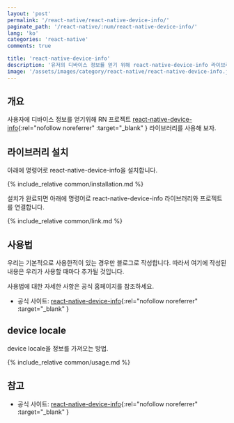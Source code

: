 ```yaml
---
layout: 'post'
permalink: '/react-native/react-native-device-info/'
paginate_path: '/react-native/:num/react-native-device-info/'
lang: 'ko'
categories: 'react-native'
comments: true

title: 'react-native-device-info'
description: '유저의 디바이스 정보를 얻기 위해 react-native-device-info 라이브러리를 사용해보자'
image: '/assets/images/category/react-native/react-native-device-info.jpg'
---
```



## 개요
사용자에 디바이스 정보를 얻기위해 RN 프로젝트 [react-native-device-info](https://github.com/rebeccahughes/react-native-device-info){:rel="nofollow noreferrer" :target="_blank" } 라이브러리를 사용해 보자.

## 라이브러리 설치
아래에 명령어로 react-native-device-info을 설치합니다.

{% include_relative common/installation.md %}

설치가 완료되면 아래에 명령어로 react-native-device-info 라이브러리와 프로젝트를 연결합니다.

{% include_relative common/link.md %}

## 사용법
우리는 기본적으로 사용한적이 있는 경우만 블로그로 작성합니다. 따라서 여기에 작성된 내용은 우리가 사용할 때마다 추가될 것입니다.

사용법에 대한 자세한 사항은 공식 홈페이지를 참조하세요.
- 공식 사이트: [react-native-device-info](https://github.com/rebeccahughes/react-native-device-info){:rel="nofollow noreferrer" :target="_blank" }

## device locale
device locale을 정보를 가져오는 방법.

{% include_relative common/usage.md %}

## 참고
- 공식 사이트: [react-native-device-info](https://github.com/rebeccahughes/react-native-device-info){:rel="nofollow noreferrer" :target="_blank" }